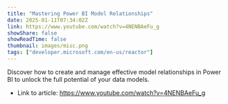 ```yaml
---
title: "Mastering Power BI Model Relationships"
date: 2025-01-11T07:34:02Z
link: https://www.youtube.com/watch?v=4NENBAeFu_g
showShare: false
showReadTime: false
thumbnail: images/misc.png
tags: ["developer.microsoft.com/en-us/reactor"]
---
```

Discover how to create and manage effective model relationships in Power BI to unlock the full potential of your data models.

- Link to article: https://www.youtube.com/watch?v=4NENBAeFu_g